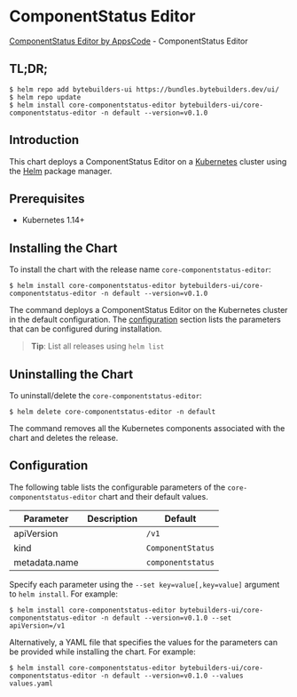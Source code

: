 # ComponentStatus Editor

[ComponentStatus Editor by AppsCode](https://byte.builders) - ComponentStatus Editor

## TL;DR;

```console
$ helm repo add bytebuilders-ui https://bundles.bytebuilders.dev/ui/
$ helm repo update
$ helm install core-componentstatus-editor bytebuilders-ui/core-componentstatus-editor -n default --version=v0.1.0
```

## Introduction

This chart deploys a ComponentStatus Editor on a [Kubernetes](http://kubernetes.io) cluster using the [Helm](https://helm.sh) package manager.

## Prerequisites

- Kubernetes 1.14+

## Installing the Chart

To install the chart with the release name `core-componentstatus-editor`:

```console
$ helm install core-componentstatus-editor bytebuilders-ui/core-componentstatus-editor -n default --version=v0.1.0
```

The command deploys a ComponentStatus Editor on the Kubernetes cluster in the default configuration. The [configuration](#configuration) section lists the parameters that can be configured during installation.

> **Tip**: List all releases using `helm list`

## Uninstalling the Chart

To uninstall/delete the `core-componentstatus-editor`:

```console
$ helm delete core-componentstatus-editor -n default
```

The command removes all the Kubernetes components associated with the chart and deletes the release.

## Configuration

The following table lists the configurable parameters of the `core-componentstatus-editor` chart and their default values.

|   Parameter   | Description |      Default      |
|---------------|-------------|-------------------|
| apiVersion    |             | `/v1`             |
| kind          |             | `ComponentStatus` |
| metadata.name |             | `componentstatus` |


Specify each parameter using the `--set key=value[,key=value]` argument to `helm install`. For example:

```console
$ helm install core-componentstatus-editor bytebuilders-ui/core-componentstatus-editor -n default --version=v0.1.0 --set apiVersion=/v1
```

Alternatively, a YAML file that specifies the values for the parameters can be provided while
installing the chart. For example:

```console
$ helm install core-componentstatus-editor bytebuilders-ui/core-componentstatus-editor -n default --version=v0.1.0 --values values.yaml
```
